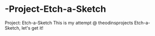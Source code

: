 # -Project-Etch-a-Sketch
 Project: Etch-a-Sketch
This is my attempt @ theodinsprojects Etch-a-Sketch, let's get it!